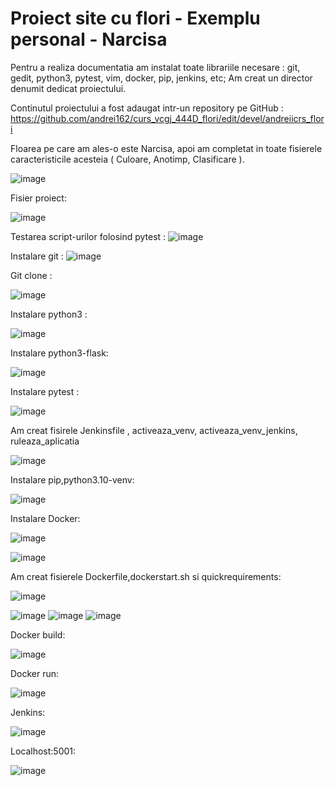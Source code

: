 # Proiect site cu flori - Exemplu personal - Narcisa
  Pentru a realiza documentatia am instalat toate librariile necesare : git, gedit, python3, pytest, vim, docker, pip, jenkins, etc; Am creat un director denumit <git> dedicat proiectului.
  
  Continutul proiectului a fost adaugat intr-un repository pe GitHub : https://github.com/andrei162/curs_vcgj_444D_flori/edit/devel/andreiicrs_flori
  
  Floarea pe care am ales-o este Narcisa, apoi am completat in toate fisierele caracteristicile acesteia ( Culoare, Anotimp, Clasificare ).

![image](https://github.com/andrei162/curs_vcgj_444D_flori/assets/134067994/8e468e40-15db-4d63-929b-143a7b915f8c)


  Fisier proiect:
  
  ![image](https://github.com/andrei162/curs_vcgj_444D_flori/assets/134067994/760ba4ed-29ee-4aef-8dcd-de504fe04f00)

  Testarea script-urilor folosind pytest : 
  ![image](https://github.com/andrei162/curs_vcgj_444D_flori/assets/134067994/ebc512dd-28a8-4552-83d2-180e88ebe113)

  Instalare git : 
  ![image](https://github.com/andrei162/curs_vcgj_444D_flori/assets/134067994/eaa27d8b-46d7-466e-92a8-a6580c163265)
  
  Git clone :
  
  ![image](https://github.com/andrei162/curs_vcgj_444D_flori/assets/134067994/821d0f1e-3865-421e-a6b0-1efd5ea935c5)
  
  Instalare python3 :
  
  ![image](https://github.com/andrei162/curs_vcgj_444D_flori/assets/134067994/a33d4b92-6f41-4418-bf7e-7675879aa2d5)
  
  Instalare python3-flask:
  
  ![image](https://github.com/andrei162/curs_vcgj_444D_flori/assets/134067994/a752ead6-a250-407a-8a16-2ab77295eaf1)

  Instalare pytest :
  
  ![image](https://github.com/andrei162/curs_vcgj_444D_flori/assets/134067994/f53e7b1c-8dc1-41aa-8201-fa802c43bc8a)

  Am creat fisirele Jenkinsfile , activeaza_venv, activeaza_venv_jenkins, ruleaza_aplicatia
  
  ![image](https://github.com/andrei162/curs_vcgj_444D_flori/assets/134067994/a521e02e-29fb-4d3c-888f-b1ef8581c210)

  
  Instalare pip,python3.10-venv:
  
  ![image](https://github.com/andrei162/curs_vcgj_444D_flori/assets/134067994/c0d79bea-5f1a-47d3-81ec-55833de8dd69)

  Instalare Docker:
  
  ![image](https://github.com/andrei162/curs_vcgj_444D_flori/assets/134067994/411388c6-06c9-4ec3-807d-74a9dd8f4395)
  
  ![image](https://github.com/andrei162/curs_vcgj_444D_flori/assets/134067994/392c8843-549f-4446-a4c2-09d6fd28a3da)

 Am creat fisierele Dockerfile,dockerstart.sh si quickrequirements:
  
  ![image](https://github.com/andrei162/curs_vcgj_444D_flori/assets/134067994/64056c22-a66d-4365-b37b-27af33ccec37)
  
  ![image](https://github.com/andrei162/curs_vcgj_444D_flori/assets/134067994/f5b7d8f0-c3fc-4ef1-987f-e0b48e6290ea)
  ![image](https://github.com/andrei162/curs_vcgj_444D_flori/assets/134067994/f5013d56-95b5-4cb3-855d-4250de3acc4a)
  ![image](https://github.com/andrei162/curs_vcgj_444D_flori/assets/134067994/fb64eeb3-c173-4873-8b68-475495d3f9d4)

  Docker build:
  
  ![image](https://github.com/andrei162/curs_vcgj_444D_flori/assets/134067994/811d8c30-09f3-4fcc-a8da-bbe538e1499d)

  Docker run:
  
  ![image](https://github.com/andrei162/curs_vcgj_444D_flori/assets/134067994/c9ae4d91-e0ee-4f87-9941-17240c37e9a3)

  Jenkins:
  
  ![image](https://github.com/andrei162/curs_vcgj_444D_flori/assets/134067994/72b38c7f-469b-4e17-adee-3bfc637cf4db)

  Localhost:5001:
  
  ![image](https://github.com/andrei162/curs_vcgj_444D_flori/assets/134067994/7e636a43-dd53-4d9d-a6fb-5d86815e3dbf)
